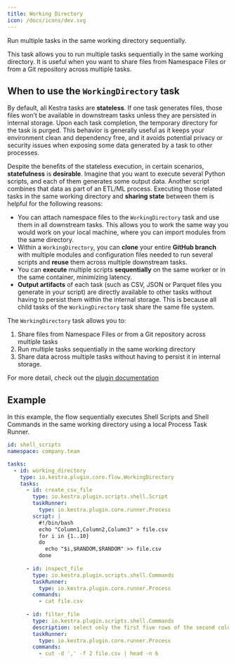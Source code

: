```yaml
---
title: Working Directory
icon: /docs/icons/dev.svg
---
```


Run multiple tasks in the same working directory sequentially.

This task allows you to run multiple tasks sequentially in the same working directory. It is useful when you want to share files from Namespace Files or from a Git repository across multiple tasks.

## When to use the `WorkingDirectory` task

By default, all Kestra tasks are **stateless**. If one task generates files, those files won’t be available in downstream tasks unless they are persisted in internal storage. Upon each task completion, the temporary directory for the task is purged. This behavior is generally useful as it keeps your environment clean and dependency free, and it avoids potential privacy or security issues when exposing some data generated by a task to other processes.

Despite the benefits of the stateless execution, in certain scenarios, **statefulness** is **desirable**. Imagine that you want to execute several Python scripts, and each of them generates some output data. Another script combines that data as part of an ETL/ML process. Executing those related tasks in the same working directory and **sharing state** between them is helpful for the following reasons:
- You can attach namespace files to the `WorkingDirectory` task and use them in all downstream tasks. This allows you to work the same way you would work on your local machine, where you can import modules from the same directory.
- Within a `WorkingDirectory`, you can **clone** your entire **GitHub branch** with multiple modules and configuration files needed to run several scripts and **reuse** them across multiple downstream tasks.
- You can **execute** multiple scripts **sequentially** on the same worker or in the same container, minimizing latency.
- **Output artifacts** of each task (such as CSV, JSON or Parquet files you generate in your script) are directly available to other tasks without having to persist them within the internal storage. This is because all child tasks of the `WorkingDirectory` task share the same file system.

The `WorkingDirectory` task allows you to:
1. Share files from Namespace Files or from a Git repository across multiple tasks
2. Run multiple tasks sequentially in the same working directory
3. Share data across multiple tasks without having to persist it in internal storage.

For more detail, check out the [plugin documentation](/plugins/core/tasks/flow/io.kestra.plugin.core.flow.workingdirectory)

## Example

In this example, the flow sequentially executes Shell Scripts and Shell Commands in the same working directory using a local Process Task Runner.

```yaml
id: shell_scripts
namespace: company.team

tasks:
  - id: working_directory
    type: io.kestra.plugin.core.flow.WorkingDirectory
    tasks:
      - id: create_csv_file
        type: io.kestra.plugin.scripts.shell.Script
        taskRunner:
          type: io.kestra.plugin.core.runner.Process
        script: |
          #!/bin/bash
          echo "Column1,Column2,Column3" > file.csv
          for i in {1..10}
          do
            echo "$i,$RANDOM,$RANDOM" >> file.csv
          done
      
      - id: inspect_file
        type: io.kestra.plugin.scripts.shell.Commands
        taskRunner:
          type: io.kestra.plugin.core.runner.Process
        commands:
          - cat file.csv  
      
      - id: filter_file
        type: io.kestra.plugin.scripts.shell.Commands
        description: select only the first five rows of the second column
        taskRunner:
          type: io.kestra.plugin.core.runner.Process
        commands:
          - cut -d ',' -f 2 file.csv | head -n 6
```
